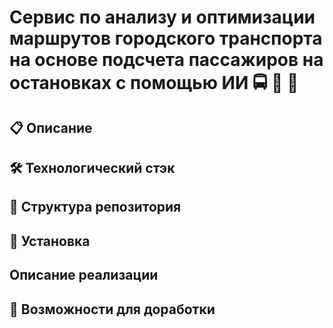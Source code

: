 # Сервис по анализу и оптимизации маршрутов городского транспорта на основе подсчета пассажиров на остановках с помощью ИИ 🚍 🚋 🚌

## 📋 Описание

## 🛠️ Технологический стэк

## 📂 Структура репозитория

## 🚀 Установка

## Описание реализации

## 🧩 Возможности для доработки


